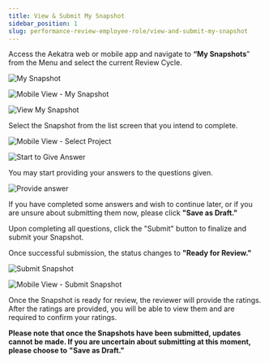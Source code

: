 ```yaml
---
title: View & Submit My Snapshot
sidebar_position: 1
slug: performance-review-employee-role/view-and-submit-my-snapshot
---
```

Access the Aekatra web or mobile app and navigate to **“My Snapshots**” from the Menu and select the current Review Cycle.

![My Snapshot](/img/my-snapshot.jpg)



![Mobile View - My Snapshot](/img/mv-my-snapshot.jpg)

![View My Snapshot](/img/mv-view-snapshot.jpg)

Select the Snapshot from the list screen that you intend to complete.

![Mobile View - Select Project](/img/mv-select-project.jpg)

![Start to Give Answer](/img/mv-start-give-answer.jpg)

You may start providing your answers to the questions given.

![Provide answer](/img/mv-provide-answer.jpg)

If you have completed some answers and wish to continue later, or if you are unsure about submitting them now, please click **"Save as Draft."**

Upon completing all questions, click the "Submit" button to finalize and submit your Snapshot.

Once successful submission, the status changes to **"Ready for Review."**

![Submit Snapshot](/img/submit-snapshot.jpg)

![Mobile View - Submit Snapshot](/img/mv-submit-snapshot.jpg)

Once the Snapshot is ready for review, the reviewer will provide the ratings. After the ratings are provided, you will be able to view them and are required to confirm your ratings.

**Please note that once the Snapshots have been submitted, updates cannot be made. If you are uncertain about submitting at this moment, please choose to** **"Save as Draft."**
